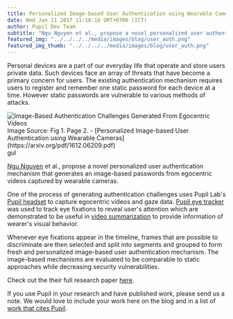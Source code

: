 ```yaml
--- 
title: Personalized Image-based User Authentication using Wearable Cameras
date: Wed Jan 11 2017 11:18:18 GMT+0700 (ICT) 
author: Pupil Dev Team 
subtitle: "Ngu Nguyen et al., propose a novel personalized user authentication mechanism that generates an image-based passwords from egocentric videos captured by wearable cameras..."
featured_img: "../../../../media/images/blog/user_auth.png"
featured_img_thumb: "../../../../media/images/blog/user_auth.png"
---
```


Personal devices are a part of our everyday life that operate and store users private data. Such devices face an array of threats that have become a primary concern for users. The existing authentication mechanism requires users to register and remember one static password for each device at a time. However static passwords are vulnerable to various methods of attacks. 

<img src="../../../../media/images/blog/user_auth.png" class='Feature-image' alt="Image-Based Authentication Challenges Generated From Egocentric Videos">

<div class="small u-padBottom--2">Image Source: Fig 1. Page 2. - [Personalized Image-based User Authentication using Wearable Cameras](https://arxiv.org/pdf/1612.06209.pdf)</div>gul

[Ngu Nguyen](http://ambientintelligence.aalto.fi/team.html) et al., propose a novel personalized user authentication mechanism that generates an image-based passwords from egocentric videos captured by wearable cameras. 

One of the process of generating authentication challenges uses Pupil Lab's [Pupil headset](https://pupil-labs.com/store/#pupil) to capture egocentric videos and gaze data. [Pupil eye tracker](https://pupil-labs.com/store/#pupil) was used to track eye fixations to reveal user's attention which are demonstrated to be useful in [video summarization](http://www.cv-foundation.org/openaccess/content_cvpr_2015/papers/Xu_Gaze-Enabled_Egocentric_Video_2015_CVPR_paper.pdf) to provide information of wearer's visual behavior.

Whenever eye fixations appear in the timeline, frames that are possible to discriminate are then selected and split into segments and grouped to form fresh and personalized image-based user authentication mechanism. The image-based mechanisms are evaluated to be comparable to static approaches while decreasing security vulnerabilities.

Check out the their full research paper [here](https://arxiv.org/pdf/1612.06209.pdf).

If you use Pupil in your research and have published work, please send us a note. We would love to include your work here on the blog and in a list of [work that cites Pupil](https://docs.google.com/spreadsheets/d/1ZD6HDbjzrtRNB4VB0b7GFMaXVGKZYeI0zBOBEEPwvBI/).

